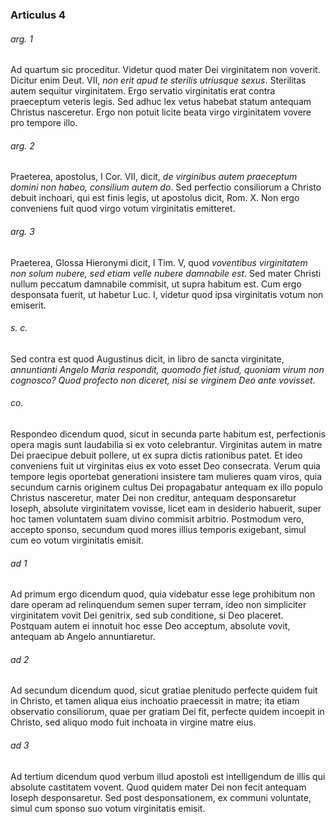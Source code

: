 ### Articulus 4

###### arg. 1
Ad quartum sic proceditur. Videtur quod mater Dei virginitatem non voverit. Dicitur enim Deut. VII, *non erit apud te sterilis utriusque sexus*. Sterilitas autem sequitur virginitatem. Ergo servatio virginitatis erat contra praeceptum veteris legis. Sed adhuc lex vetus habebat statum antequam Christus nasceretur. Ergo non potuit licite beata virgo virginitatem vovere pro tempore illo.

###### arg. 2
Praeterea, apostolus, I Cor. VII, dicit, *de virginibus autem praeceptum domini non habeo, consilium autem do*. Sed perfectio consiliorum a Christo debuit inchoari, qui est finis legis, ut apostolus dicit, Rom. X. Non ergo conveniens fuit quod virgo votum virginitatis emitteret.

###### arg. 3
Praeterea, Glossa Hieronymi dicit, I Tim. V, quod *voventibus virginitatem non solum nubere, sed etiam velle nubere damnabile est*. Sed mater Christi nullum peccatum damnabile commisit, ut supra habitum est. Cum ergo desponsata fuerit, ut habetur Luc. I, videtur quod ipsa virginitatis votum non emiserit.

###### s. c.
Sed contra est quod Augustinus dicit, in libro de sancta virginitate, *annuntianti Angelo Maria respondit, quomodo fiet istud, quoniam virum non cognosco? Quod profecto non diceret, nisi se virginem Deo ante vovisset*.

###### co.
Respondeo dicendum quod, sicut in secunda parte habitum est, perfectionis opera magis sunt laudabilia si ex voto celebrantur. Virginitas autem in matre Dei praecipue debuit pollere, ut ex supra dictis rationibus patet. Et ideo conveniens fuit ut virginitas eius ex voto esset Deo consecrata. Verum quia tempore legis oportebat generationi insistere tam mulieres quam viros, quia secundum carnis originem cultus Dei propagabatur antequam ex illo populo Christus nasceretur, mater Dei non creditur, antequam desponsaretur Ioseph, absolute virginitatem vovisse, licet eam in desiderio habuerit, super hoc tamen voluntatem suam divino commisit arbitrio. Postmodum vero, accepto sponso, secundum quod mores illius temporis exigebant, simul cum eo votum virginitatis emisit.

###### ad 1
Ad primum ergo dicendum quod, quia videbatur esse lege prohibitum non dare operam ad relinquendum semen super terram, ideo non simpliciter virginitatem vovit Dei genitrix, sed sub conditione, si Deo placeret. Postquam autem ei innotuit hoc esse Deo acceptum, absolute vovit, antequam ab Angelo annuntiaretur.

###### ad 2
Ad secundum dicendum quod, sicut gratiae plenitudo perfecte quidem fuit in Christo, et tamen aliqua eius inchoatio praecessit in matre; ita etiam observatio consiliorum, quae per gratiam Dei fit, perfecte quidem incoepit in Christo, sed aliquo modo fuit inchoata in virgine matre eius.

###### ad 3
Ad tertium dicendum quod verbum illud apostoli est intelligendum de illis qui absolute castitatem vovent. Quod quidem mater Dei non fecit antequam Ioseph desponsaretur. Sed post desponsationem, ex communi voluntate, simul cum sponso suo votum virginitatis emisit.

